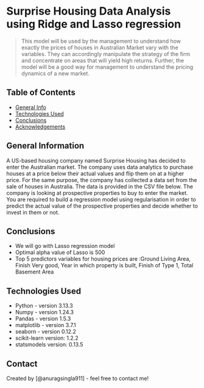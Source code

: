 # Surprise Housing Data Analysis using Ridge and Lasso regression
> This model will be used by the management to understand how exactly the prices of houses in Australian Market vary with the variables. They can accordingly manipulate the strategy of the firm and concentrate on areas that will yield high returns. Further, the model will be a good way for management to understand the pricing dynamics of a new market.


## Table of Contents
* [General Info](#general-information)
* [Technologies Used](#technologies-used)
* [Conclusions](#conclusions)
* [Acknowledgements](#acknowledgements)

## General Information
A US-based housing company named Surprise Housing has decided to enter the Australian market. The company uses data analytics to purchase houses at a price below their actual values and flip them on at a higher price. For the same purpose, the company has collected a data set from the sale of houses in Australia. The data is provided in the CSV file below.
The company is looking at prospective properties to buy to enter the market. You are required to build a regression model using regularisation in order to predict the actual value of the prospective properties and decide whether to invest in them or not.


## Conclusions
- We will go with Lasso regression model
- Optimal alpha value of Lasso is 500
- Top 5 predictors variables for housing prices are :Ground Living Area, Finish Very good, Year in which property is built, Finish of Type 1, Total Basement Area

## Technologies Used
- Python - version 3.13.3
- Numpy - version 1.24.3
- Pandas - version 1.5.3
- matplotlib - version 3.7.1
- seaborn - version 0.12.2
- scikit-learn version: 1.2.2
- statsmodels version: 0.13.5



## Contact
Created by [@anuragsingla911] - feel free to contact me!
